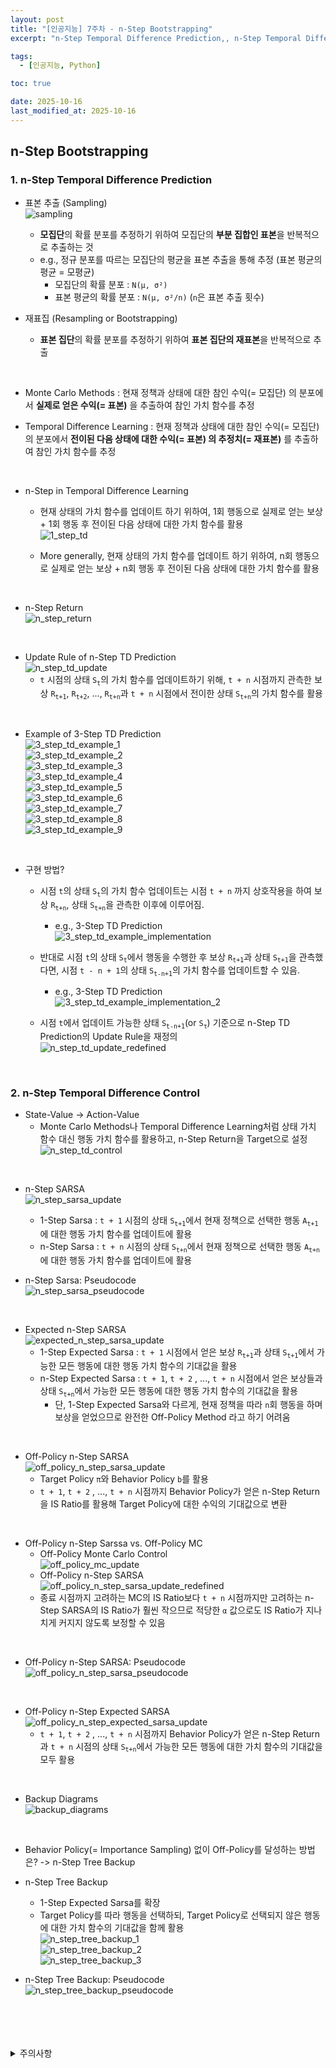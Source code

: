 ```yaml
---
layout: post
title: "[인공지능] 7주차 - n-Step Bootstrapping"
excerpt: "n-Step Temporal Difference Prediction,, n-Step Temporal Difference Control"

tags:
  - [인공지능, Python]

toc: true

date: 2025-10-16
last_modified_at: 2025-10-16
---
```

## n-Step Bootstrapping
### 1. n-Step Temporal Difference Prediction
- 표본 추출 (Sampling)  
![sampling][def]
  - **모집단**의 확률 분포를 추정하기 위하여 모집단의 **부분 집합인 표본**을 반복적으로 추출하는 것
  - e.g., 정규 분포를 따르는 모집단의 평균을 표본 추출을 통해 추정 (표본 평균의 평균 = 모평균)  
    - 모집단의 확률 분포 : `N(μ, σ²)`
    - 표본 평균의 확률 분포 : `N(μ, σ²/n)` (`n`은 표본 추출 횟수)  

- 재표집 (Resampling or Bootstrapping)
  - **표본 집단**의 확률 분포를 추정하기 위하여 **표본 집단의 재표본**을 반복적으로 추출

<br>

- Monte Carlo Methods : 현재 정책과 상태에 대한 참인 수익(= 모집단) 의 분포에서 **실제로 얻은 수익(= 표본)** 을 추출하여 참인 가치 함수를 추정

- Temporal Difference Learning : 현재 정책과 상태에 대한 참인 수익(= 모집단) 의 분포에서 **전이된 다음 상태에 대한 수익(= 표본) 의 추정치(= 재표본)** 를 추출하여 참인 가치 함수를 추정

<br>

- n-Step in Temporal Difference Learning
  - 현재 상태의 가치 함수를 업데이트 하기 위하여, 1회 행동으로 실제로 얻는 보상 + 1회 행동 후 전이된 다음 상태에 대한 가치 함수를 활용  
  ![1_step_td][def2]

  - More generally, 현재 상태의 가치 함수를 업데이트 하기 위하여, n회 행동으로 실제로 얻는 보상 + n회 행동 후 전이된 다음 상태에 대한 가치 함수를 활용

<br>

- n-Step Return  
![n_step_return][def3]  

<br>

- Update Rule of n-Step TD Prediction  
![n_step_td_update][def4]  
  - `t` 시점의 상태 `S`<sub>`t`</sub>의 가치 함수를 업데이트하기 위해, `t + n` 시점까지 관측한 보상 `R`<sub>`t+1`</sub>, `R`<sub>`t+2`</sub>, ..., `R`<sub>`t+n`</sub>과 `t + n` 시점에서 전이한 상태 `S`<sub>`t+n`</sub>의 가치 함수를 활용  

<br>

- Example of 3-Step TD Prediction  
![3_step_td_example_1][def5]  
![3_step_td_example_2][def6]  
![3_step_td_example_3][def7]  
![3_step_td_example_4][def8]  
![3_step_td_example_5][def9]  
![3_step_td_example_6][def10]  
![3_step_td_example_7][def11]  
![3_step_td_example_8][def12]  
![3_step_td_example_9][def13]  

<br>

- 구현 방법?
  - 시점 `t`의 상태 `S`<sub>`t`</sub>의 가치 함수 업데이트는 시점 `t + n` 까지 상호작용을 하여 보상 `R`<sub>`t+n`</sub>, 상태 `S`<sub>`t+n`</sub>을 관측한 이후에 이루어짐.  
    - e.g., 3-Step TD Prediction  
    ![3_step_td_example_implementation][def14]  

  - 반대로 시점 `t`의 상태 `S`<sub>`t`</sub>에서 행동을 수행한 후 보상 `R`<sub>`t+1`</sub>과 상태 `S`<sub>`t+1`</sub>을 관측했다면, 시점 `t - n + 1`의 상태 `S`<sub>`t-n+1`</sub>의 가치 함수를 업데이트할 수 있음.  
    - e.g., 3-Step TD Prediction  
    ![3_step_td_example_implementation_2][def15]  

  - 시점 `t`에서 업데이트 가능한 상태 `S`<sub>`t-n+1`</sub>(or `S`<sub>`τ`</sub>) 기준으로 n-Step TD Prediction의 Update Rule을 재정의  
  ![n_step_td_update_redefined][def16]  

<br>

### 2. n-Step Temporal Difference Control
- State-Value -> Action-Value
  - Monte Carlo Methods나 Temporal Difference Learning처럼 상태 가치 함수 대신 행동 가치 함수를 활용하고, n-Step Return을 Target으로 설정  
  ![n_step_td_control][def17]  

<br>

- n-Step SARSA  
![n_step_sarsa_update][def18]  
  - 1-Step Sarsa : `t + 1` 시점의 상태 `S`<sub>`t+1`</sub>에서 현재 정책으로 선택한 행동 `A`<sub>`t+1`</sub>에 대한 행동 가치 함수를 업데이트에 활용  
  - n-Step Sarsa : `t + n` 시점의 상태 `S`<sub>`t+n`</sub>에서 현재 정책으로 선택한 행동 `A`<sub>`t+n`</sub>에 대한 행동 가치 함수를 업데이트에 활용  

- n-Step Sarsa: Pseudocode  
![n_step_sarsa_pseudocode][def19]  

<br>

- Expected n-Step SARSA  
![expected_n_step_sarsa_update][def20]  
  - 1-Step Expected Sarsa : `t + 1` 시점에서 얻은 보상 `R`<sub>`t+1`</sub>과 상태 `S`<sub>`t+1`</sub>에서 가능한 모든 행동에 대한 행동 가치 함수의 기대값을 활용  
  - n-Step Expected Sarsa : `t + 1`, `t + 2` , ..., `t + n` 시점에서 얻은 보상들과 상태 `S`<sub>`t+n`</sub>에서 가능한 모든 행동에 대한 행동 가치 함수의 기대값을 활용  
    - 단, 1-Step Expected Sarsa와 다르게, 현재 정책을 따라 `n`회 행동을 하며 보상을 얻었으므로 완전한 Off-Policy Method 라고 하기 어려움  

<br>

- Off-Policy n-Step SARSA  
![off_policy_n_step_sarsa_update][def21]  
  - Target Policy `π`와 Behavior Policy `b`를 활용
  - `t + 1`, `t + 2` , ..., `t + n` 시점까지 Behavior Policy가 얻은 n-Step Return을 IS Ratio를 활용해 Target Policy에 대한 수익의 기대값으로 변환  

<br>

- Off-Policy n-Step Sarssa vs. Off-Policy MC  
  - Off-Policy Monte Carlo Control  
  ![off_policy_mc_update][def22]  
  - Off-Policy n-Step SARSA  
  ![off_policy_n_step_sarsa_update_redefined][def23]  
   - 종료 시점까지 고려하는 MC의 IS Ratio보다 `t + n` 시점까지만 고려하는 n-Step SARSA의 IS Ratio가 훨씬 작으므로 적당한 `α` 값으로도 IS Ratio가 지나치게 커지지 않도록 보정할 수 있음  

<br>

- Off-Policy n-Step SARSA: Pseudocode  
![off_policy_n_step_sarsa_pseudocode][def24]  

<br>

- Off-Policy n-Step Expected SARSA  
![off_policy_n_step_expected_sarsa_update][def25]  
  - `t + 1`, `t + 2` , ..., `t + n` 시점까지 Behavior Policy가 얻은 n-Step Return과 `t + n` 시점의 상태 `S`<sub>`t+n`</sub>에서 가능한 모든 행동에 대한 가치 함수의 기대값을 모두 활용  

<br>

- Backup Diagrams  
![backup_diagrams][def26]  

<br>

- Behavior Policy(= Importance Sampling) 없이 Off-Policy를 달성하는 방법은? -> n-Step Tree Backup  

- n-Step Tree Backup
  - 1-Step Expected Sarsa를 확장
  - Target Policy를 따라 행동을 선택하되, Target Policy로 선택되지 않은 행동에 대한 가치 함수의 기대값을 함께 활용  
  ![n_step_tree_backup_1][def27]  
  ![n_step_tree_backup_2][def28]  
  ![n_step_tree_backup_3][def29]  

- n-Step Tree Backup: Pseudocode  
![n_step_tree_backup_pseudocode][def30]  

<br>
<br>
<br>
<br>
<details>
<summary>주의사항</summary>
<div markdown=   "1">

이 포스팅은 강원대학교 최우혁 교수님의 인공지능 수업을 들으며 내용을 정리 한 것입니다.  
수업 내용에 대한 저작권은 교수님께 있으니,  
다른 곳으로의 무분별한 내용 복사를 자제해 주세요.

</div>
</details> 

[def]: https://i.imgur.com/S69mBIs.png
[def2]: https://i.imgur.com/xS2CK6s.png
[def3]: https://i.imgur.com/qQJVgwR.png
[def4]: https://i.imgur.com/KNAjSNY.png
[def5]: https://i.imgur.com/sxe4OGK.png
[def6]: https://i.imgur.com/lsOSrd4.png
[def7]: https://i.imgur.com/Io0Ei61.png
[def8]: https://i.imgur.com/O0JvbFj.png
[def9]: https://i.imgur.com/83XMBoC.png
[def10]: https://i.imgur.com/CLKADTc.png
[def11]: https://i.imgur.com/lGi62Ap.png
[def12]: https://i.imgur.com/Q5leUyM.png
[def13]: https://i.imgur.com/EElmM0I.png
[def14]: https://i.imgur.com/CbfpfWU.png
[def15]: https://i.imgur.com/Qte5aXZ.png
[def16]: https://i.imgur.com/wmFPiEY.png
[def17]: https://i.imgur.com/4CBbNgi.png
[def18]: https://i.imgur.com/j3XA2tj.png
[def19]: https://i.imgur.com/sMtkIWi.png
[def20]: https://i.imgur.com/9vRDod6.png
[def21]: https://i.imgur.com/9a55zf7.png
[def22]: https://i.imgur.com/8uMjfhG.png
[def23]: https://i.imgur.com/QirEW6E.png
[def24]: https://i.imgur.com/OKJFcrY.png
[def25]: https://i.imgur.com/Gfyqs8w.png
[def26]: https://i.imgur.com/UXwhqIB.png
[def27]: https://i.imgur.com/WZpHHUW.png
[def28]: https://i.imgur.com/LFNQ4WG.png
[def29]: https://i.imgur.com/muD8UqK.png
[def30]: https://i.imgur.com/PCcVbaM.png